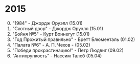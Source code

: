 2015
====
0. "1984" - Джордж Оруэлл (15.01)
0. "Скотный двор" - Джордж Оруэлл (15.01)
0. "Бойня №5" - Курт Воннегут (15.01)
0. "Год Прожитый правильно" - Бретт Блюменталь (01.02)
0. "Палата №6" - А. П. Чехов - (05.02)
0. "Победи прокрастинацию!" - Петр Людвиг (09.02)
0. "Антихрупкость" - Нассим Талеб (05.04)